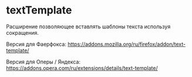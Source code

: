 # textTemplate

Расширение позволяющее вставлять шаблоны текста используя сокращения.


Версия для Фаерфокса: https://addons.mozilla.org/ru/firefox/addon/text-template/

Версия для Оперы / Яндекса: https://addons.opera.com/ru/extensions/details/text-template/
